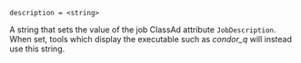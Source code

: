     description = <string>

A string that sets the value of the job ClassAd attribute
`JobDescription`. When set, tools which display the executable such as
*condor_q* will instead use this string.
